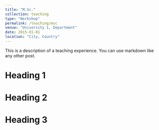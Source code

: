 ```yaml
---
title: "M.Sc."
collection: teaching
type: "Workshop"
permalink: /teaching/msc
venue: "University 1, Department"
date: 2015-01-01
location: "City, Country"
---
```


This is a description of a teaching experience. You can use markdown like any other post.

Heading 1
======


Heading 2
======

Heading 3
======
